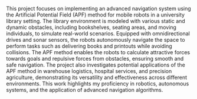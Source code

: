 This project focuses on implementing an advanced navigation system using the Artificial Potential Field (APF) method for mobile robots in a university library setting. The library environment is modeled with various static and dynamic obstacles, including bookshelves, seating areas, and moving individuals, to simulate real-world scenarios. Equipped with omnidirectional drives and sonar sensors, the robots autonomously navigate the space to perform tasks such as delivering books and printouts while avoiding collisions. The APF method enables the robots to calculate attractive forces towards goals and repulsive forces from obstacles, ensuring smooth and safe navigation. The project also investigates potential applications of the APF method in warehouse logistics, hospital services, and precision agriculture, demonstrating its versatility and effectiveness across different environments. This work highlights my proficiency in robotics, autonomous systems, and the application of advanced navigation algorithms.
